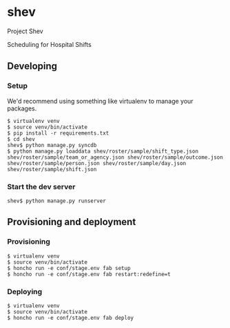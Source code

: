 shev
====

Project Shev

Scheduling for Hospital Shifts


## Developing

### Setup

We'd recommend using something like virtualenv to manage your packages.

    $ virtualenv venv
    $ source venv/bin/activate
    $ pip install -r requirements.txt
    $ cd shev
    shev$ python manage.py syncdb
    $ python manage.py loaddata shev/roster/sample/shift_type.json shev/roster/sample/team_or_agency.json shev/roster/sample/outcome.json shev/roster/sample/person.json shev/roster/sample/day.json shev/roster/sample/shift.json

### Start the dev server

    shev$ python manage.py runserver


## Provisioning and deployment

### Provisioning

    $ virtualenv venv
    $ source venv/bin/activate
    $ honcho run -e conf/stage.env fab setup
    $ honcho run -e conf/stage.env fab restart:redefine=t

### Deploying

    $ virtualenv venv
    $ source venv/bin/activate
    $ honcho run -e conf/stage.env fab deploy
